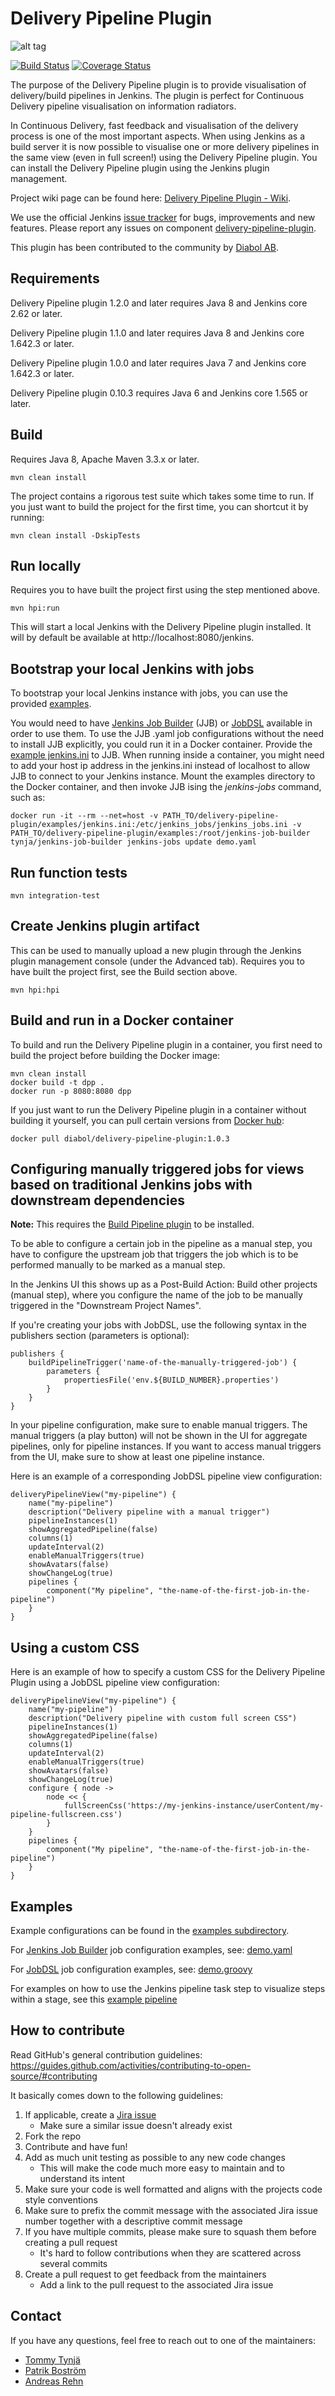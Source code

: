 Delivery Pipeline Plugin
=====================================

![alt tag](https://raw.githubusercontent.com/Diabol/delivery-pipeline-plugin/master/docs/dpp_logo.png)

[![Build Status](https://travis-ci.org/Diabol/delivery-pipeline-plugin.png)](https://travis-ci.org/Diabol/delivery-pipeline-plugin)
[![Coverage Status](https://coveralls.io/repos/Diabol/delivery-pipeline-plugin/badge.png?branch=master)](https://coveralls.io/r/Diabol/delivery-pipeline-plugin?branch=master)

The purpose of the Delivery Pipeline plugin is to provide visualisation of delivery/build pipelines in Jenkins. The plugin is perfect for Continuous Delivery pipeline visualisation on information radiators.

In Continuous Delivery, fast feedback and visualisation of the delivery process is one of the most important aspects. When using Jenkins as a build server it is now possible to visualise one or more delivery pipelines in the same view (even in full screen!) using the Delivery Pipeline plugin. You can install the Delivery Pipeline plugin using the Jenkins plugin management.

Project wiki page can be found here: [Delivery Pipeline Plugin - Wiki](https://wiki.jenkins-ci.org/display/JENKINS/Delivery+Pipeline+Plugin).

We use the official Jenkins [issue tracker](https://issues.jenkins-ci.org/secure/IssueNavigator.jspa?mode=hide&reset=true&jqlQuery=project+%3D+JENKINS+AND+status+in+%28Open%2C+%22In+Progress%22%2C+Reopened%29+AND+component+%3D+%27delivery-pipeline-plugin%27) for bugs, improvements and new features. Please report any issues on component [delivery-pipeline-plugin](https://issues.jenkins-ci.org/browse/JENKINS/component/18134).

This plugin has been contributed to the community by [Diabol AB](https://www.diabol.se).

Requirements
---
Delivery Pipeline plugin 1.2.0 and later requires Java 8 and Jenkins core 2.62 or later.

Delivery Pipeline plugin 1.1.0 and later requires Java 8 and Jenkins core 1.642.3 or later.

Delivery Pipeline plugin 1.0.0 and later requires Java 7 and Jenkins core 1.642.3 or later.

Delivery Pipeline plugin 0.10.3 requires Java 6 and Jenkins core 1.565 or later.

Build
---
Requires Java 8, Apache Maven 3.3.x or later.

    mvn clean install

The project contains a rigorous test suite which takes some time to run. If you just want to build the project for the first time, you can shortcut it by running:

    mvn clean install -DskipTests

Run locally
---
Requires you to have built the project first using the step mentioned above.

    mvn hpi:run

This will start a local Jenkins with the Delivery Pipeline plugin installed. It will by default be available at http://localhost:8080/jenkins.

Bootstrap your local Jenkins with jobs
---
To bootstrap your local Jenkins instance with jobs, you can use the provided [examples](https://github.com/Diabol/delivery-pipeline-plugin/blob/master/examples/).

You would need to have [Jenkins Job Builder](https://docs.openstack.org/infra/jenkins-job-builder/) (JJB) or [JobDSL](https://github.com/jenkinsci/job-dsl-plugin) available in order to use them. To use the JJB .yaml job configurations without the need to install JJB explicitly, you could run it in a Docker container.
Provide the [example jenkins.ini](https://github.com/Diabol/delivery-pipeline-plugin/blob/master/examples/jenkins.ini) to JJB. When running inside a container, you might need to add your host ip address in the jenkins.ini instead of localhost to allow JJB to connect to your Jenkins instance.
Mount the examples directory to the Docker container, and then invoke JJB ising the _jenkins-jobs_ command, such as:

    docker run -it --rm --net=host -v PATH_TO/delivery-pipeline-plugin/examples/jenkins.ini:/etc/jenkins_jobs/jenkins_jobs.ini -v PATH_TO/delivery-pipeline-plugin/examples:/root/jenkins-job-builder tynja/jenkins-job-builder jenkins-jobs update demo.yaml


Run function tests
---
    mvn integration-test

Create Jenkins plugin artifact
---
This can be used to manually upload a new plugin through the Jenkins plugin management console (under the Advanced tab). Requires you to have built the project first, see the Build section above.

    mvn hpi:hpi


Build and run in a Docker container
----
To build and run the Delivery Pipeline plugin in a container, you first need to build the project before building the Docker image: 

    mvn clean install
    docker build -t dpp .
    docker run -p 8080:8080 dpp

If you just want to run the Delivery Pipeline plugin in a container without building it yourself, you can pull certain versions from [Docker hub](https://hub.docker.com/r/diabol/delivery-pipeline-plugin/):

    docker pull diabol/delivery-pipeline-plugin:1.0.3

Configuring manually triggered jobs for views based on traditional Jenkins jobs with downstream dependencies
----
**Note:** This requires the [Build Pipeline plugin](https://github.com/jenkinsci/build-pipeline-plugin) to be installed.

To be able to configure a certain job in the pipeline as a manual step, you have to configure the upstream job that triggers the job which is to be performed manually to be marked as a manual step.

In the Jenkins UI this shows up as a Post-Build Action: Build other projects (manual step), where you configure the name of the job to be manually triggered in the "Downstream Project Names".

If you're creating your jobs with JobDSL, use the following syntax in the publishers section (parameters is optional):

    publishers {
        buildPipelineTrigger('name-of-the-manually-triggered-job') {
            parameters {
                propertiesFile('env.${BUILD_NUMBER}.properties')
            }
        }
    }

In your pipeline configuration, make sure to enable manual triggers. The manual triggers (a play button) will not be shown in the UI for aggregate pipelines, only for pipeline instances. If you want to access manual triggers from the UI, make sure to show at least one pipeline instance.

Here is an example of a corresponding JobDSL pipeline view configuration:

    deliveryPipelineView("my-pipeline") {
        name("my-pipeline")
        description("Delivery pipeline with a manual trigger")
        pipelineInstances(1)
        showAggregatedPipeline(false)
        columns(1)
        updateInterval(2)
        enableManualTriggers(true)
        showAvatars(false)
        showChangeLog(true)
        pipelines {
            component("My pipeline", "the-name-of-the-first-job-in-the-pipeline")
        }
    }

Using a custom CSS
----
Here is an example of how to specify a custom CSS for the Delivery Pipeline Plugin using a JobDSL pipeline view configuration:

    deliveryPipelineView("my-pipeline") {
        name("my-pipeline")
        description("Delivery pipeline with custom full screen CSS")
        pipelineInstances(1)
        showAggregatedPipeline(false)
        columns(1)
        updateInterval(2)
        enableManualTriggers(true)
        showAvatars(false)
        showChangeLog(true)
        configure { node ->
            node << {
                fullScreenCss('https://my-jenkins-instance/userContent/my-pipeline-fullscreen.css')
            }
        }
        pipelines {
            component("My pipeline", "the-name-of-the-first-job-in-the-pipeline")
        }
    }

Examples
----
Example configurations can be found in the [examples subdirectory](https://github.com/Diabol/delivery-pipeline-plugin/blob/master/examples/).

For [Jenkins Job Builder](https://docs.openstack.org/infra/jenkins-job-builder/) job configuration examples, see: [demo.yaml](https://github.com/Diabol/delivery-pipeline-plugin/blob/master/examples/demo.yaml)

For [JobDSL](https://github.com/jenkinsci/job-dsl-plugin) job configuration examples, see: [demo.groovy](https://github.com/Diabol/delivery-pipeline-plugin/blob/master/examples/demo.groovy)

For examples on how to use the Jenkins pipeline task step to visualize steps within a stage, see this [example pipeline](https://github.com/Diabol/delivery-pipeline-plugin/blob/master/examples/JENKINS-45738-declarative-pipeline-with-task-closures.txt)

How to contribute
---
Read GitHub's general contribution guidelines: https://guides.github.com/activities/contributing-to-open-source/#contributing

It basically comes down to the following guidelines:
 1. If applicable, create a [Jira issue](https://issues.jenkins-ci.org/issues/?jql=project+%3D+JENKINS+AND+component+%3D+delivery-pipeline-plugin)
    + Make sure a similar issue doesn't already exist
 2. Fork the repo
 3. Contribute and have fun!
 4. Add as much unit testing as possible to any new code changes
    + This will make the code much more easy to maintain and to understand its intent
 5. Make sure your code is well formatted and aligns with the projects code style conventions
 6. Make sure to prefix the commit message with the associated Jira issue number together with a descriptive commit message
 7. If you have multiple commits, please make sure to squash them before creating a pull request
    + It's hard to follow contributions when they are scattered across several commits
 8. Create a pull request to get feedback from the maintainers
    + Add a link to the pull request to the associated Jira issue

Contact
----
If you have any questions, feel free to reach out to one of the maintainers:
* [Tommy Tynj&auml;](https://github.com/tommysdk)
* [Patrik Bostr&ouml;m](https://github.com/patbos)
* [Andreas Rehn](https://github.com/mrfatstrat)
